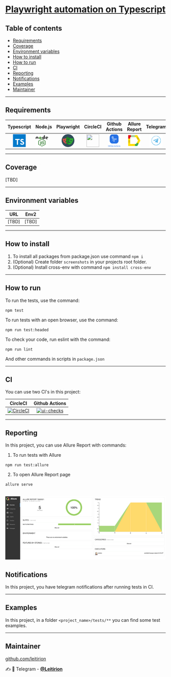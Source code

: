 # [Playwright automation on Typescript](https://playwright.dev/)

## Table of contents

- [Requirements](#requirements)
- [Coverage](#coverage)
- [Environment variables](#environment-variables)
- [How to install](#how-to-install)
- [How to run](#how-to-run)
- [CI](#ci)
- [Reporting](#reporting)
- [Notifications](#notifications)
- [Examples](#examples)
- [Maintainer](#Maintainer)

----
## Requirements

|                      Typescript                       | Node.js                                                   |                          Playwright                           |                                     CircleCI                                      |                          Github Actions                          |                       Allure Report                       |                            Telegram                             |
|:-----------------------------------------------------:|-----------------------------------------------------------|:-------------------------------------------------------------:|:---------------------------------------------------------------------------------:|:----------------------------------------------------------------:|:---------------------------------------------------------:|:---------------------------------------------------------------:|
| <img src="./resources/TS.png" width="40" height="40"> | <img src="./resources/NodeJS.png" width="40" height="40"> | <img src="./resources/Playwright.png" width="40" height="40"> |                <img src="./resources/.png" width="40" height="40">                | <img src="./resources/GithubActions.png" width="40" height="40"> | <img src="./resources/Allure.png" width="40" height="40"> | <img src="./resources/TelegramLogo.png" width="40" height="40"> |

----
## Coverage

[TBD]

----
## Environment variables

|  URL  | Env2  |
|:-----:|:-----:|
| [TBD] | [TBD] |

----
## How to install

1. To install all packages from package.json use command ```npm i```
2. (Optional) Create folder ```screenshots``` in your projects root folder.
3. (Optional) Install cross-env with command ```npm install cross-env```
----
## How to run

To run the tests, use the command:

```
npm test
```

To run tests with an open browser, use the command:

```
npm run test:headed
```

To check your code, run eslint with the command:

```
npm run lint
```
And other commands in scripts in ```package.json```

----
## CI

You can use two CI's in this project: 


|                                                                             CircleCI                                                                             |                                                                                          Github Actions                                                                                          |
|:----------------------------------------------------------------------------------------------------------------------------------------------------------------:|:------------------------------------------------------------------------------------------------------------------------------------------------------------------------------------------------:|
|   [![CircleCI](https://circleci.com/gh/Leitirion/Playwright-tests/tree/master.svg?style=svg)](https://circleci.com/gh/Leitirion/Playwright-tests/tree/master)    |     [![ui-checks](https://github.com/Leitirion/Playwright-tests/actions/workflows/ui-checks.yaml/badge.svg)](https://github.com/Leitirion/Playwright-tests/actions/workflows/ui-checks.yaml)     |

----
## Reporting

In this project, you can use Allure Report with commands: 
1) To run tests with Allure 

```
npm run test:allure
```
2) To open Allure Report page 
```
allure serve
```

![alt "AllureReport"](./resources/AllureNotifications.png)
----
## Notifications

In this project, you have telegram notifications after running tests in CI.

----
## Examples

In this project, in a folder ```<project_name>/tests/**``` you can find some test examples.

----
## Maintainer
[github.com/leitirion](https://github.com/leitirion)

:writing_hand: :iphone: Telegram - [**@Leitirion**](https://t.me/leitirion)